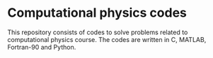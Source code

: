 # Computational physics codes 

This repository consists of codes to solve problems related to computational physics course. The codes are written in C, MATLAB, Fortran-90 and Python. 
